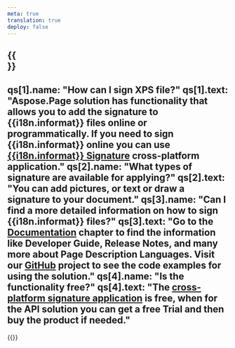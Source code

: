 ```yaml
---
meta: true
translation: true
deploy: false
---
```


{{<section faqchild>}}
---
qs[1].name: "How can I sign XPS file?"
qs[1].text: "Aspose.Page solution has functionality that allows you to add the signature to {{i18n.informat}} files online or programmatically. If you need to sign {{i18n.informat}} online you can use [{{i18n.informat}} Signature](https://products.aspose.app/page/signature) cross-platform application."
qs[2].name: "What types of signature are available for applying?"
qs[2].text: "You can add pictures, or text or draw a signature to your document."
qs[3].name: "Can I find a more detailed information on how to sign {{i18n.informat}} files?"
qs[3].text: "Go to the [Documentation](https://docs.aspose.com/page/) chapter to find the information like Developer Guide, Release Notes, and many more about Page Description Languages. Visit our [GitHub](https://github.com/aspose-page) project to see the code examples for using the solution."
qs[4].name: "Is the functionality free?"
qs[4].text: "The [cross-platform signature application](https://products.aspose.app/page/viewer) is free, when for the API solution you can get a free Trial and then buy the product if needed."
---

{{<import path="/meta/schemas.md" section="faq">}} 
